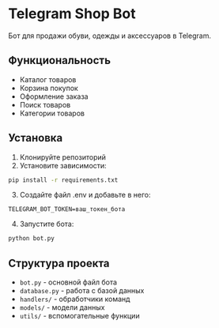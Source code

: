 # Telegram Shop Bot

Бот для продажи обуви, одежды и аксессуаров в Telegram.

## Функциональность

- Каталог товаров
- Корзина покупок
- Оформление заказа
- Поиск товаров
- Категории товаров

## Установка

1. Клонируйте репозиторий
2. Установите зависимости:
```bash
pip install -r requirements.txt
```
3. Создайте файл .env и добавьте в него:
```
TELEGRAM_BOT_TOKEN=ваш_токен_бота
```
4. Запустите бота:
```bash
python bot.py
```

## Структура проекта

- `bot.py` - основной файл бота
- `database.py` - работа с базой данных
- `handlers/` - обработчики команд
- `models/` - модели данных
- `utils/` - вспомогательные функции 